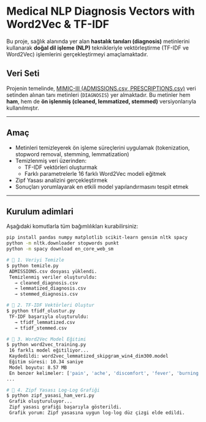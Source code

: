 #  Medical NLP Diagnosis Vectors with Word2Vec & TF-IDF

Bu proje, sağlık alanında yer alan **hastalık tanıları (diagnosis)** metinlerini kullanarak **doğal dil işleme (NLP)** teknikleriyle vektörleştirme (TF-IDF ve Word2Vec) işlemlerini gerçekleştirmeyi amaçlamaktadır.

##  Veri Seti

Projenin temelinde, [MIMIC-III (ADMISSIONS.csv, PRESCRIPTIONS.csv)](https://physionet.org/content/mimiciii/1.4/) veri setinden alınan tanı metinleri (`DIAGNOSIS`) yer almaktadır. Bu metinler hem **ham**, hem de **ön işlenmiş (cleaned, lemmatized, stemmed)** versiyonlarıyla kullanılmıştır.

---

##  Amaç

- Metinleri temizleyerek ön işleme süreçlerini uygulamak (tokenization, stopword removal, stemming, lemmatization)
- Temizlenmiş veri üzerinden:
  - TF-IDF vektörleri oluşturmak
  - Farklı parametrelerle 16 farklı Word2Vec modeli eğitmek
- Zipf Yasası analizini gerçekleştirmek
- Sonuçları yorumlayarak en etkili model yapılandırmasını tespit etmek

---

##  Kurulum adimlari

Aşağıdaki komutlarla tüm bağımlılıkları kurabilirsiniz:

```bash
pip install pandas numpy matplotlib scikit-learn gensim nltk spacy
python -m nltk.downloader stopwords punkt
python -m spacy download en_core_web_sm

# 🔹 1. Veriyi Temizle
$ python temizle.py
 ADMISSIONS.csv dosyası yüklendi.
 Temizlenmiş veriler oluşturuldu:
   → cleaned_diagnosis.csv
   → lemmatized_diagnosis.csv
   → stemmed_diagnosis.csv

# 🔹 2. TF-IDF Vektörleri Oluştur
$ python tfidf_olustur.py
 TF-IDF başarıyla oluşturuldu:
   → tfidf_lemmatized.csv
   → tfidf_stemmed.csv

# 🔹 3. Word2Vec Model Eğitimi
$ python word2vec_training.py
 16 farklı model eğitiliyor...
 Kaydedildi: word2vec_lemmatized_skipgram_win4_dim300.model
 Eğitim süresi: 10.34 saniye
 Model boyutu: 8.57 MB
 En benzer kelimeler: ['pain', 'ache', 'discomfort', 'fever', 'burning']
...

# 🔹 4. Zipf Yasası Log-Log Grafiği
$ python zipf_yasasi_ham_veri.py
 Grafik oluşturuluyor...
 Zipf yasası grafiği başarıyla gösterildi.
 Grafik yorum: Zipf yasasına uygun log-log düz çizgi elde edildi.

 
